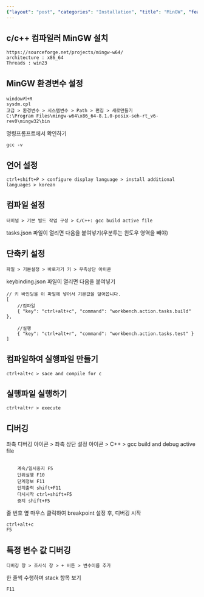 ```yaml
---
{"layout": "post", "categories": "Installation", "title": "MinGW", "feature-img": "assets/img/feature_img.png"}
---
```

## c/c++ 컴파일러 MinGW 설치
```
https://sourceforge.net/projects/mingw-w64/ 
architecture : x86_64
Threads : win23
```

## MinGW 환경변수 설정
```
window키+R
sysdm.cpl
고급 > 환경변수 > 시스템변수 > Path > 편집 > 새로만들기
C:\Program Files\mingw-w64\x86_64-8.1.0-posix-seh-rt_v6-rev0\mingw32\bin
```
명령프롬프트에서 확인하기
```
gcc -v
```

## 언어 설정
```
ctrl+shift+P > configure display language > install additional languages > korean
```

## 컴파일 설정
```
터미널 > 기본 빌드 작업 구성 > C/C++: gcc build active file
```
tasks.json 파일이 열리면 다음을 붙여넣기(우분투는 윈도우 영역을 빼야)

## 단축키 설정
```
파일 > 기본설정 > 바로가기 키 > 우측상단 아이콘
```
keybinding.json 파일이 열리면 다음을 붙여넣기
```
// 키 바인딩을 이 파일에 넣어서 기본값을 덮어씁니다.
[
    //컴파일
    { "key": "ctrl+alt+c", "command": "workbench.action.tasks.build" },
    
    //실행
    { "key": "ctrl+alt+r", "command": "workbench.action.tasks.test" }
]
```

## 컴파일하여 실행파일 만들기
```
ctrl+alt+c > sace and compile for c
```

## 실행파일 실행하기
```
ctrl+alt+r > execute
```

## 디버깅
좌측 디버깅 아이콘 > 좌측 상단 설정 아이콘 > C++ > gcc build and debug active file
```

    계속/일시중지 F5
    단위실행 F10
    단계정보 F11
    단계출력 shift+F11
    다시시작 ctrl+shift+F5
    중지 shift+F5

```
줄 번호 옆 마우스 클릭하여 breakpoint 설정 후, 디버깅 시작
```
ctrl+alt+c
F5
```

## 특정 변수 값 디버깅
```
디버깅 창 > 조사식 창 > + 버튼 > 변수이름 추가
```
한 줄씩 수행하며 stack 항목 보기
```
F11
```

